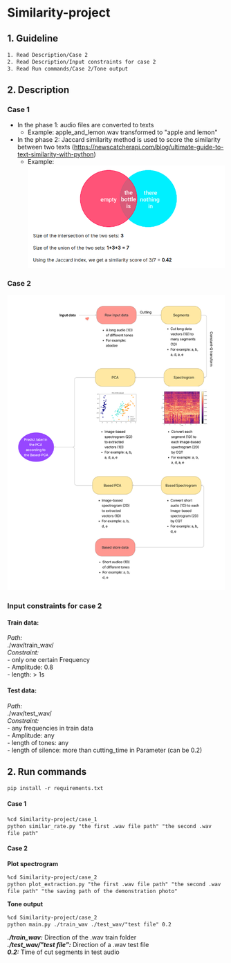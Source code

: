 # Similarity-project
## 1. Guideline

    1. Read Description/Case 2 
    2. Read Description/Input constraints for case 2 
    3. Read Run commands/Case 2/Tone output 
## 2. Description
### Case 1
- In the phase 1: audio files are converted to texts
    - Example: apple_and_lemon.wav transformed to "apple and lemon"
- In the phase 2: Jaccard similarity method is used to score the similarity between two texts
(https://newscatcherapi.com/blog/ultimate-guide-to-text-similarity-with-python)
    - Example: ![alt text](https://github.com/tdkhoa1212/Similarity-project/blob/main/images/matric.png)

### Case 2
![alt text](https://github.com/tdkhoa1212/Similarity-project/blob/main/images/case_2.png)

### Input constraints for case 2
#### Train data: 
*Path:* \
./wav/train_wav/ \
*Constraint:* \
    - only one certain Frequency \
    - Amplitude: 0.8 \
    - length: > 1s 



#### Test data:
*Path:* \
./wav/test_wav/ \
*Constraint:*  \
    - any frequencies in train data \
    - Amplitude: any \
    - length of tones: any \
    - length of silence: more than cutting_time in Parameter (can be 0.2) 


## 2. Run commands
    pip install -r requirements.txt

#### Case 1
    %cd Similarity-project/case_1
    python similar_rate.py "the first .wav file path" "the second .wav file path"

#### Case 2
**Plot spectrogram**

    %cd Similarity-project/case_2
    python plot_extraction.py "the first .wav file path" "the second .wav file path" "the saving path of the demonstration photo"

**Tone output**

    %cd Similarity-project/case_2
    python main.py ./train_wav ./test_wav/"test file" 0.2

***./train_wav:*** Direction of the .wav train folder \
***./test_wav/"test file":*** Direction of a .wav test file \
***0.2:*** Time of cut segments in test audio 


